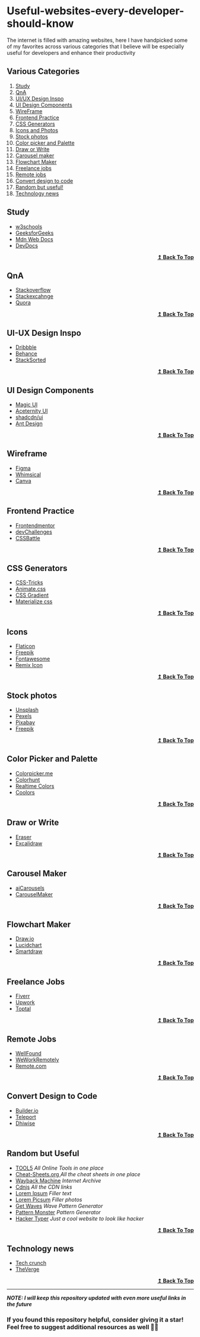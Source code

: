 # Useful-websites-every-developer-should-know

The internet is filled with amazing websites, here I have handpicked some of my favorites across various categories that I believe will be especially useful for developers and enhance their productivity

## Various Categories

1. [Study](#study)
2. [QnA](#qna)
3. [UI/UX Design Inspo](#ui-ux-design-isnpo)
4. [UI Design Components](#ui-design-components)
5. [WireFrame](#wireframe)
6. [Frontend Practice](#frontend-practice)
7. [CSS Generators](#css-generators)
8. [Icons and Photos](#icons)
9. [Stock photos](#stock-photos)
10. [Color picker and Palette](#color-picker-and-palette)
11. [Draw or Write](#draw-or-write)
12. [Carousel maker](#carousel-maker)
13. [Flowchart Maker](#flowchart-maker)
14. [Freelance jobs](#freelance-jobs)
15. [Remote jobs](#remote-jobs) 
16. [Convert design to code](#convert-design-to-code)
17. [Random but useful!](#random-but-useful)
18. [Technology news](#technology-news)

## Study
* [w3schools](https://www.w3schools.com/)
* [GeeksforGeeks](https://www.geeksforgeeks.org/)
* [Mdn Web Docs](https://developer.mozilla.org/en-US/)
* [DevDocs](https://devdocs.io/)

<div align="right">
  <b><a href="#various-categories">↥ Back To Top</a></b>
</div>

## QnA
* [Stackoverflow](https://stackoverflow.com/questions)
* [Stackexcahnge](https://stackexchange.com/)
* [Quora](https://www.quora.com/)

<div align="right">
  <b><a href="#various-categories">↥ Back To Top</a></b>
</div>

## UI-UX Design Inspo
* [Dribbble](https://dribbble.com/)
* [Behance](https://www.behance.net/)
* [StackSorted](https://stacksorted.com/buttons)

<div align="right">
  <b><a href="#various-categories">↥ Back To Top</a></b>
</div>

## UI Design Components
* [Magic UI](https://magicui.design/)
* [Aceternity UI](https://ui.aceternity.com/)
* [shadcdn/ui](https://ui.shadcn.com/)
* [Ant Design](https://ant.design/)

<div align="right">
  <b><a href="#various-categories">↥ Back To Top</a></b>
</div>

## Wireframe
* [Figma](https://www.figma.com/)
* [Whimsical](https://whimsical.com/)
* [Canva](https://www.canva.com/en_in/)

<div align="right">
  <b><a href="#various-categories">↥ Back To Top</a></b>
</div>

## Frontend Practice
* [Frontendmentor](https://www.frontendmentor.io/)
* [devChallenges](https://devchallenges.io/)
* [CSSBattle](https://cssbattle.dev/)

<div align="right">
  <b><a href="#various-categories">↥ Back To Top</a></b>
</div>

## CSS Generators
* [CSS-Tricks](https://css-tricks.com/)
* [Animate.css](https://animate.style/)
* [CSS Gradient](https://cssgradient.io/)
* [Materialize css](https://materializecss.com/)

<div align="right">
  <b><a href="#various-categories">↥ Back To Top</a></b>
</div>

## Icons
* [Flaticon](https://www.flaticon.com/)
* [Freepik](https://www.freepik.com/)
* [Fontawesome](https://fontawesome.com/)
* [Remix Icon](https://remixicon.com/)

<div align="right">
  <b><a href="#various-categories">↥ Back To Top</a></b>
</div>

## Stock photos
* [Unsplash](https://unsplash.com/)
* [Pexels](https://www.pexels.com/)
* [Pixabay](https://pixabay.com/)
* [Freepik](https://www.freepik.com/)

<div align="right">
  <b><a href="#various-categories">↥ Back To Top</a></b>
</div>

## Color Picker and Palette
* [Colorpicker.me](https://colorpicker.me/)
* [Colorhunt](https://colorhunt.co/)
* [Realtime Colors](https://www.realtimecolors.com/?colors=050315-fbfbfe-2f27ce-dedcff-433bff&fonts=Inter-Inter)
* [Coolors](https://coolors.co/)

<div align="right">
  <b><a href="#various-categories">↥ Back To Top</a></b>
</div>

## Draw or Write
* [Eraser](https://www.eraser.io/)
* [Excalidraw](https://excalidraw.com/)

<div align="right">
  <b><a href="#various-categories">↥ Back To Top</a></b>
</div>

## Carousel Maker
* [aiCarousels](https://www.aicarousels.com/)
* [CarouselMaker](https://carouselmaker.co/en)

<div align="right">
  <b><a href="#various-categories">↥ Back To Top</a></b>
</div>

## Flowchart Maker
* [Draw.io](https://app.diagrams.net/)
* [Lucidchart](https://www.lucidchart.com/pages)
* [Smartdraw](https://www.smartdraw.com/?srsltid=AfmBOoqUQR2P4JIKInG6eNUWDP8s5mIWr6Go7fOPDZXaBISsGA8T-r9H)

<div align="right">
  <b><a href="#various-categories">↥ Back To Top</a></b>
</div>

## Freelance Jobs
* [Fiverr](https://www.fiverr.com/)
* [Upwork](https://www.upwork.com/)
* [Toptal](https://www.toptal.com/)

<div align="right">
  <b><a href="#various-categories">↥ Back To Top</a></b>
</div>

## Remote Jobs
* [WellFound](https://wellfound.com/)
* [WeWorkRemotely](https://weworkremotely.com/)
* [Remote.com](https://remote.com/en-in/)

<div align="right">
  <b><a href="#various-categories">↥ Back To Top</a></b>
</div>

## Convert Design to Code
* [Builder.io](https://www.builder.io/m/design-to-code)
* [Teleport](https://teleporthq.io/design-to-code)
* [Dhiwise](https://www.dhiwise.com/design-converter)

<div align="right">
  <b><a href="#various-categories">↥ Back To Top</a></b>
</div>

## Random but Useful
* [TOOL5](https://10015.io/) _All Online Tools in one place_
* [Cheat-Sheets.org ](https://www.cheat-sheets.org/) _All the cheat sheets in one place_
* [Wayback Machine](https://web.archive.org/) _Internet Archive_
* [Cdnjs](https://cdnjs.com/) _All the CDN links_
* [Lorem Ipsum](https://lipsum.com/) _Filler text_
* [Lorem Picsum](https://picsum.photos/) _Filler photos_
* [Get Waves](https://getwaves.io/) _Wave Pattern Generator_
* [Pattern Monster](https://pattern.monster/) _Pattern Generator_
* [Hacker Typer](https://hackertyper.com/) _Just a cool website to look like hacker_

<div align="right">
  <b><a href="#various-categories">↥ Back To Top</a></b>
</div>

## Technology news
* [Tech crunch](https://techcrunch.com/)
* [TheVerge](https://www.theverge.com/)

<div align="right">
  <b><a href="#various-categories">↥ Back To Top</a></b>
</div>

<hr>

**_NOTE: I will keep this repository updated with even more useful links in the future_**

### If you found this repository helpful, consider giving it a star! Feel free to suggest additional resources as well 🚀✨

